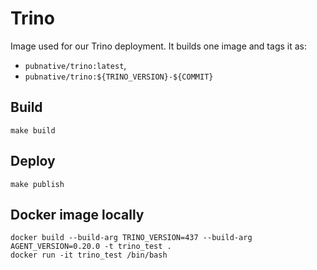 # Trino

Image used for our Trino deployment.
It builds one image and tags it as:

- `pubnative/trino:latest`,
- `pubnative/trino:${TRINO_VERSION}-${COMMIT}`

## Build

`make build`

## Deploy

`make publish`

## Docker image locally

```
docker build --build-arg TRINO_VERSION=437 --build-arg AGENT_VERSION=0.20.0 -t trino_test .
docker run -it trino_test /bin/bash
```
